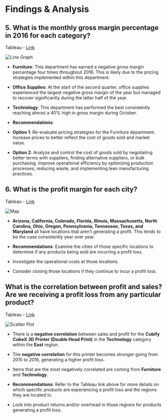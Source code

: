 # Findings & Analysis

## 5. What is the monthly gross margin percentage in 2016 for each category?

Tableau - [Link](https://public.tableau.com/views/Workbook4_SuperStoreProject/LineGraph?:language=en-US&:sid=&:redirect=auth&:display_count=n&:origin=viz_share_link)

![Line Graph](https://github.com/rml-lee/E-commerce-Sales-Analysis/assets/160198611/0788d32a-3593-4184-9a93-4e6038f7cbf5)


- **Furniture**: This department has earned a negative gross margin percentage four times throughout 2016. This is likely due to the pricing strategies implemented within this department.

- **Office Supplies**: At the start of the second quarter, office supplies experienced the largest negative gross margin of the year but managed to recover significantly during the latter half of the year.

- **Technology**: This department has performed the best consistently reaching almost a 40% high in gross margin during October.

- **Recommendations**:

- **Option 1**: Re-evaluate pricing strategies for the Furniture department. Increase prices to better reflect the cost of goods sold and market value. 
- **Option 2**: Analyze and control the cost of goods sold by negotiating better terms with suppliers, finding alternative suppliers, or bulk purchasing. Improve operational efficiency by optimizing production processes, reducing waste, and implementing lean manufacturing practices.


## 6. What is the profit margin for each city?

Tableau - [Link](https://public.tableau.com/views/Workbook4_SuperStoreProject/Map?:language=en-US&:sid=&:display_count=n&:origin=viz_share_link)

![Map](https://github.com/rml-lee/MYSQL-Tableau-SuperStore-Project/assets/160198611/ddececed-14ff-40b0-9b0d-e9797c33047b)

- **Arizona, California, Colorado, Florida, Illinois, Massachusetts, North Carolina, Ohio, Oregon, Pennsylvania, Tennessee, Texas, and Maryland** all have locations that aren’t generating a profit. This tends to be the case consistently year over year.

- **Recommendations**: Examine the cities of those specific locations to determine if any products being sold are incurring a profit loss.

- Investigate the operational costs at those locations. 

- Consider closing those locations if they continue to incur a profit loss.

## What is the correlation between profit and sales? Are we receiving a profit loss from any particular product?

Tableau - [Link](https://public.tableau.com/shared/QHYX4N94G?:display_count=n&:origin=viz_share_link)

![Scatter Plot](https://github.com/rml-lee/MYSQL-Tableau-SuperStore-Project/assets/160198611/3660d849-e704-4ce1-be25-8f870b1a4fb2)

- There is a **negative correlation** between sales and profit for the **Cubify CubeX 3D Printer (Double Head Print)** in the **Technology** category within the **East** region.

- The **negative correlation** for this printer becomes stronger going from 2015 to 2016, generating a higher profit loss.

- Items that are the most negatively correlated are coming from **Furniture** and **Technology**.

- **Recommendations**: Refer to the Tableau link above for more details on which specific products are experiencing a profit loss and the regions they are located in.

- Look into product returns and/or overhead in those regions for products generating a profit loss.

